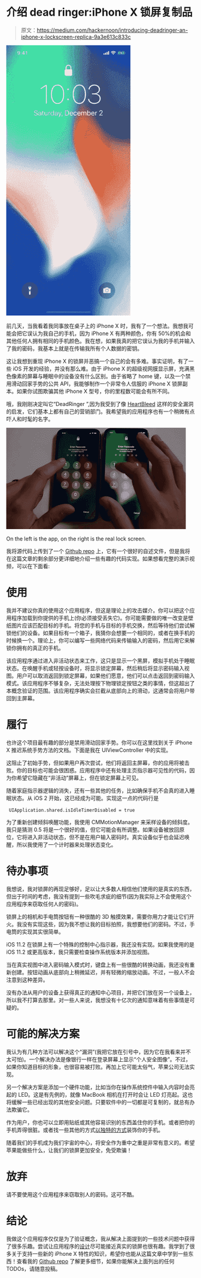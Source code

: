 # 介绍 dead ringer:iPhone X 锁屏复制品

> 原文：<https://medium.com/hackernoon/introducing-deadringer-an-iphone-x-lockscreen-replica-9a3e613c833c>

![](img/9a6d9aa48217a6eb03dc532fc54b5282.png)

前几天，当我看着我同事放在桌子上的 iPhone X 时，我有了一个想法。我想我可能会把它误认为我自己的手机，因为 iPhone X 有两种颜色，你有 50%的机会和其他任何人拥有相同的手机颜色。我在想，如果我真的把它误认为我的手机并输入了我的密码，我基本上就是在传输我所有个人数据的密钥。

这让我想到重现 iPhone X 的锁屏并恶搞一个自己的会有多难。事实证明，有了一些 iOS 开发的经验，并没有那么难。由于 iPhone X 的超级视网膜显示屏，充满黑色像素的屏幕与睡眠中的设备没有什么区别。由于省略了 home 键，以及一个禁用滑动回家手势的公共 API，我能够制作一个非常令人信服的 iPhone X 锁屏副本。如果你试图欺骗其他 iPhone X 型号，你的里程数可能会有所不同。

哦，我刚刚决定叫它“DeadRinger ”,因为我受到了像 [HeartBleed](http://heartbleed.com/) 这样的安全漏洞的启发，它们基本上都有自己的营销部门。我希望我的应用程序也有一个稍微有点吓人和时髦的名字。

![](img/6cd3bc4088ac0a74e68d5acad97c9fd3.png)

On the left is the app, on the right is the real lock screen.

我将源代码上传到了一个 [Github repo](https://github.com/hungtruong/DeadRinger) 上，它有一个很好的自述文件，但是我将在这篇文章的剩余部分更详细地介绍一些有趣的代码实现。如果想看完整的演示视频，可以在下面看:

# 使用

我并不建议你真的使用这个应用程序，但这是理论上的攻击媒介。你可以把这个应用程序加载到你提供的手机上(你必须接受丢失它)。你可能需要做的唯一改变是壁纸图片应该匹配目标的手机。将您的手机与目标的手机交换，然后等待他们尝试解锁他们的设备。如果目标有一个箱子，我猜你会想要一个相同的，或者在换手机的时候换一个。理论上，你可以编写一些网络代码来传输输入的密码，然后用它来解锁你拥有的真正的手机。

该应用程序通过进入非活动状态来工作，这只是显示一个黑屏，模拟手机处于睡眠状态。在唤醒手机或轻按设备时，将显示锁定屏幕，然后稍后将显示密码输入视图。用户可以取消返回到锁定屏幕，如果他们愿意，他们可以点击返回到密码输入模式。该应用程序不够复杂，无法处理按下物理锁定按钮之类的事情，但这超出了本概念验证的范围。该应用程序确实会拦截从底部向上的滑动，这通常会将用户带回到主屏幕。

# 履行

也许这个项目最有趣的部分是禁用滑动回家手势。你可以在这里找到关于 iPhone X 推迟系统手势方法的文档。下面是我在 UIViewController 中的实现。

这阻止了初始手势，但如果用户再次尝试，他们将返回主屏幕，你的应用将被击败。你的目标也可能会很困惑。应用程序中还有处理主页指示器可见性的代码，因为你希望它隐藏在“非活动”屏幕上，但在锁定屏幕上可见。

随着家庭指示器逻辑的消失，还有一些其他的任务，比如确保手机不会真的进入睡眠状态。从 iOS 2 开始，这已经成为可能。实现这一点的代码行是

```
 UIApplication.shared.isIdleTimerDisabled = true
```

为了重新创建倾斜唤醒功能，我使用 CMMotionManager 来采样设备的倾斜度。我只是猜测 0.5 将是一个很好的值，但它可能会有所调整。如果设备被放回原位，它将进入非活动状态，但不是在用户输入密码时。真实设备似乎也会延迟唤醒，所以我使用了一个计时器来处理状态变化。

# 待办事项

我想说，我对锁屏的再现足够好，足以让大多数人相信他们使用的是真实的东西，但出于时间的考虑，我没有提到一些吹毛求疵的细节(因为我实际上不会使用这个应用程序来窃取任何人的密码)。

锁屏上的相机和手电筒按钮有一种很酷的 3D 触摸效果，需要你用力才能让它们开火。我没有实现这些，因为我不想让我的目标拍照，我想要他们的密码。不过，手电筒的实现其实很简单。

iOS 11.2 在锁屏上有一个特殊的控制中心指示器，我还没有实现。如果我使用的是 iOS 11.2 或更高版本，我只需要检查操作系统版本并添加视图。

当在真实视图中进入密码输入模式时，键盘上有一些很酷的转换动画，我还没有重新创建。按钮动画从底部向上稍微延迟，并有轻微的缩放动画。不过，一般人不会注意到这种差异。

没有办法从用户的设备上获得真正的通知中心项目，并把它们放在另一个设备上，所以我不打算去那里。对一些人来说，我想没有十亿次的通知意味着有些事情是可疑的。

# 可能的解决方案

我认为有几种方法可以解决这个“漏洞”(我把它放在引号中，因为它在我看来并不太可怕)。一个解决办法是像银行一样在登录屏幕上显示“个人安全图像”。不过，如果你知道目标的形象，也很容易被打败。再加上它可能太俗气，苹果公司无法实现。

另一个解决方案是添加一个硬件功能，比如当你在操作系统控件中输入内容时会亮起的 LED。这是有先例的，就像 MacBook 相机在打开时会让 LED 灯亮起。这也将缓解一些已经出现的其他安全问题。只要软件中的一切都是可复制的，就总有办法欺骗它。

作为用户，你也可以立即用贴纸或其他容易识别的东西盖住你的手机。或者把你的手机弄得很脏。或者找一些其他的方式[以独特的方式](https://www.cnet.com/news/apple-iphone-x-drop-test/)装饰你的手机。

随着我们的手机成为我们宇宙的中心，将安全作为重中之重是非常有意义的。希望苹果能做些什么，让我们的锁屏更加安全，免受欺骗！

# 放弃

请不要使用这个应用程序来窃取别人的密码。这可不酷。

# 结论

我做这个应用程序仅仅是为了验证概念，我从解决上面提到的一些技术问题中获得了很多乐趣。尝试让应用程序的[设计](https://hackernoon.com/tagged/design)尽可能接近真实的锁屏也很有趣。我学到了很多关于支持一些新的 iPhone X 特性的知识，希望你也能从这篇文章中学到一些东西！查看我的 [Github repo](https://github.com/hungtruong/DeadRinger) 了解更多细节，如果你能解决上面列出的任何 TODOs，请随意投稿。